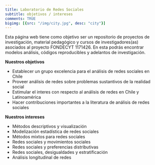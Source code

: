 ```yaml
---
title: Laboratorio de Redes Sociales 
subtitle: objetivos / intereses 
comments: TRUE
bigimg: [{src: "/img/city.jpg", desc: "city"}]
---
```



Esta página web tiene como objetivo ser un repositorio de proyectos de investigación, 
material pedagógico y cursos de investigadores(as) asociados al proyecto FONDECYT 1171426. 
En esta podrás encontrar modelos análisis, códigos reproducibles y adelantos de investigación. 



**Nuestros objetivos** 

- Establecer un grupo excelencia para el análisis de redes sociales en Chile
- Proveer análisis de redes sobre problemas sustantivos de la realidad social
- Estimular el interes con respecto al análisis de redes en Chile y Latinoamérica
- Hacer contribuciones importantes a la literatura de análisis de redes sociales



**Nuestros intereses**

- Métodos descriptivos y visualización
- Modelización estadística de redes sociales
- Métodos mixtos para redes sociales
- Redes sociales y movimientos sociales
- Redes sociales y preferencias distributivas
- Redes sociales, desigualdades y estratificación
- Análisis longitudinal de redes



